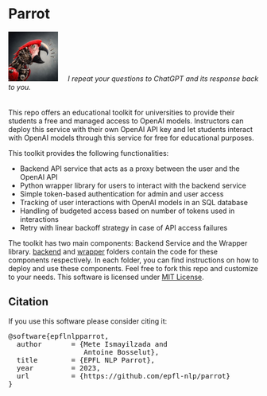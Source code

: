 # Parrot


<img src="parrot.png"  width="100" height="100"> &nbsp;&nbsp;&nbsp; *I repeat your questions to ChatGPT and its response back to you.*
<br><br><br>
This repo offers an educational toolkit for universities to provide their students a free and managed access to OpenAI models. Instructors can deploy this service with their own OpenAI API key and let students interact with OpenAI models through this service for free for educational purposes.

This toolkit provides the following functionalities:
- Backend API service that acts as a proxy between the user and the OpenAI API
- Python wrapper library for users to interact with the backend service
- Simple token-based authentication for admin and user access
- Tracking of user interactions with OpenAI models in an SQL database
- Handling of budgeted access based on number of tokens used in interactions
- Retry with linear backoff strategy in case of API access failures

The toolkit has two main components: Backend Service and the Wrapper library. [backend](/backend) and [wrapper](/wrapper) folders contain the code for these components respectively. In each folder, you can find instructions on how to deploy and use these components. Feel free to fork this repo and customize to your needs. This software is licensed under [MIT License](https://opensource.org/license/mit/).

## Citation
If you use this software please consider citing it:
<pre>
@software{epflnlpparrot,
  author       = {Mete Ismayilzada and
                  Antoine Bosselut},
  title        = {EPFL NLP Parrot},
  year         = 2023,
  url          = {https://github.com/epfl-nlp/parrot}
}
</pre>